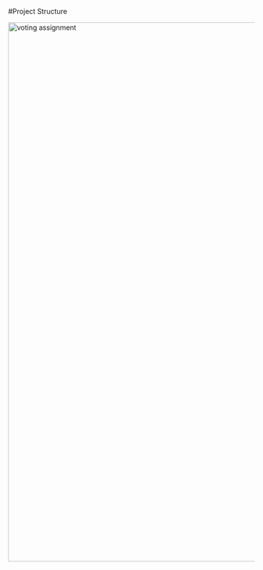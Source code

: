 #Project Structure

<img width="1099" alt="voting assignment" src="https://github.com/Shivam-Hajare/VotingSystem_servlet_JDBC-/assets/87773897/620f31ba-cf79-4378-a2d9-29d010ce5ce6">
